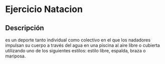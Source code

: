 # Ejercicio Natacion

## Descripción
es un deporte tanto individual como colectivo en el que los nadadores impulsan su cuerpo a través del agua en una piscina al aire libre o cubierta utilizando uno de los siguientes estilos: estilo libre, espalda, braza o mariposa.

